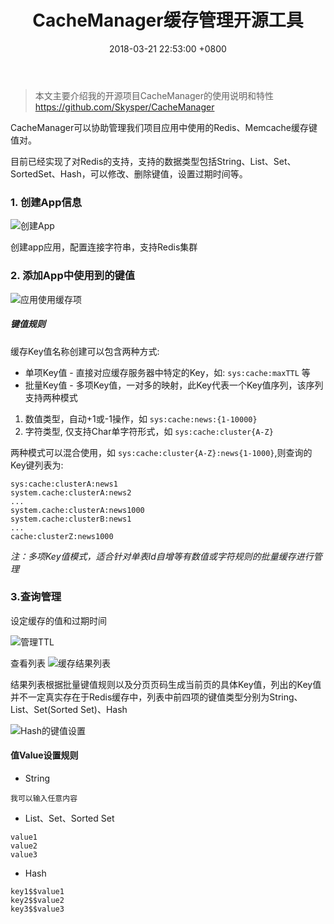 ﻿---
layout: post
tId: 1803001
title: "CacheManager缓存管理开源工具"
date: 2018-03-21 22:53:00 +0800
categories: redis,架构,cache
codelang: html
desc: "最近使用cropper完成了项目中的图片上传功能，方便强大，是图片上传处理的一大利器"
---

> 本文主要介绍我的开源项目CacheManager的使用说明和特性
> https://github.com/Skysper/CacheManager

CacheManager可以协助管理我们项目应用中使用的Redis、Memcache缓存键值对。

目前已经实现了对Redis的支持，支持的数据类型包括String、List、Set、SortedSet、Hash，可以修改、删除键值，设置过期时间等。

### 1. 创建App信息
![创建App](//img-blog.csdn.net/20180321221325471?watermark/2/text/Ly9ibG9nLmNzZG4ubmV0L3dwZkxvdmU=/font/5a6L5L2T/fontsize/400/fill/I0JBQkFCMA==/dissolve/70)

创建app应用，配置连接字符串，支持Redis集群

### 2. 添加App中使用到的键值
![应用使用缓存项](//img-blog.csdn.net/20180321221302912?watermark/2/text/Ly9ibG9nLmNzZG4ubmV0L3dwZkxvdmU=/font/5a6L5L2T/fontsize/400/fill/I0JBQkFCMA==/dissolve/70)


##### 键值规则
缓存Key值名称创建可以包含两种方式:

- 单项Key值 - 直接对应缓存服务器中特定的Key，如: `sys:cache:maxTTL` 等
- 批量Key值 - 多项Key值，一对多的映射，此Key代表一个Key值序列，该序列支持两种模式
1. 数值类型，自动+1或-1操作，如 `sys:cache:news:{1-10000}`
2. 字符类型, 仅支持Char单字符形式，如 `sys:cache:cluster{A-Z}`

两种模式可以混合使用，如 `sys:cache:cluster{A-Z}:news{1-1000}`,则查询的Key键列表为:

```
sys:cache:clusterA:news1
system.cache:clusterA:news2
...
system.cache:clusterA:news1000
system.cache:clusterB:news1
...
cache:clusterZ:news1000
```

*注：多项Key值模式，适合针对单表Id自增等有数值或字符规则的批量缓存进行管理*

### 3.查询管理

设定缓存的值和过期时间

![管理TTL](//img-blog.csdn.net/20180321222914489?watermark/2/text/Ly9ibG9nLmNzZG4ubmV0L3dwZkxvdmU=/font/5a6L5L2T/fontsize/400/fill/I0JBQkFCMA==/dissolve/70)

查看列表
![缓存结果列表](//img-blog.csdn.net/20180321223210160?watermark/2/text/Ly9ibG9nLmNzZG4ubmV0L3dwZkxvdmU=/font/5a6L5L2T/fontsize/400/fill/I0JBQkFCMA==/dissolve/70)

结果列表根据批量键值规则以及分页页码生成当前页的具体Key值，列出的Key值并不一定真实存在于Redis缓存中，列表中前四项的键值类型分别为String、List、Set(Sorted Set)、Hash

![Hash的键值设置](//img-blog.csdn.net/20180321223122806?watermark/2/text/Ly9ibG9nLmNzZG4ubmV0L3dwZkxvdmU=/font/5a6L5L2T/fontsize/400/fill/I0JBQkFCMA==/dissolve/70)

#### 值Value设置规则
- String 

```
我可以输入任意内容
```

- List、Set、Sorted Set

```
value1
value2
value3
```

- Hash

```
key1$$value1
key2$$value2
key3$$value3
```
